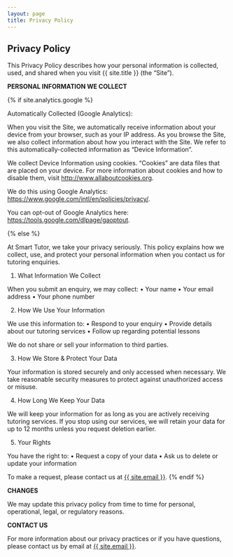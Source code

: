 ```yaml
---
layout: page
title: Privacy Policy
---
```

<div class="col-lg-12 text-center">
	<h2 class="section-heading text-uppercase">Privacy Policy</h2>
</div>

This Privacy Policy describes how your personal information is collected, used, and shared when you visit {{ site.title }} (the “Site”).

**PERSONAL INFORMATION WE COLLECT**

{% if site.analytics.google %}

Automatically Collected (Google Analytics):

When you visit the Site, we automatically receive information about your device from your browser, such as your IP address. As you browse the Site, we also collect information about how you interact with the Site. We refer to this automatically-collected information as “Device Information”.

We collect Device Information using cookies. “Cookies” are data files that are placed on your device. For more information about cookies and how to disable them, visit http://www.allaboutcookies.org.

We do this using Google Analytics: <https://www.google.com/intl/en/policies/privacy/>.

You can opt-out of Google Analytics here: <https://tools.google.com/dlpage/gaoptout>.

{% else %}

At Smart Tutor, we take your privacy seriously. This policy explains how we collect, use, and protect your personal information when you contact us for tutoring enquiries.

1. What Information We Collect

When you submit an enquiry, we may collect:
	•	Your name
	•	Your email address
	•	Your phone number

2. How We Use Your Information

We use this information to:
	•	Respond to your enquiry
	•	Provide details about our tutoring services
	•	Follow up regarding potential lessons

We do not share or sell your information to third parties.

3. How We Store & Protect Your Data

Your information is stored securely and only accessed when necessary. We take reasonable security measures to protect against unauthorized access or misuse.

4. How Long We Keep Your Data

We will keep your information for as long as you are actively receiving tutoring services. If you stop using our services, we will retain your data for up to 12 months unless you request deletion earlier.

5. Your Rights

You have the right to:
	•	Request a copy of your data
	•	Ask us to delete or update your information

To make a request, please contact us at <a href="mailto:{{ site.email }}">{{ site.email }}</a>.
{% endif %}

**CHANGES**

We may update this privacy policy from time to time for personal, operational, legal, or regulatory reasons.

**CONTACT US**

For more information about our privacy practices or if you have questions, please contact us by email at <a href="mailto:{{ site.email }}">{{ site.email }}</a>.

